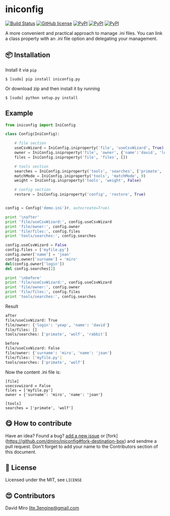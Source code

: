 # iniconfig

[![Build Status](https://travis-ci.org/dmiro/iniconfig.svg?branch=master)](https://travis-ci.org/dmiro/iniconfig)
[![GitHub license](https://img.shields.io/badge/license-MIT-blue.svg)](https://raw.githubusercontent.com/dmiro/iniconfig/master/LICENSE)
[![PyPI](https://img.shields.io/pypi/dm/iniconfig.py.svg?maxAge=2592000)](https://pypi.python.org/pypi/iniconfig.py/)
[![PyPI](https://img.shields.io/pypi/v/iniconfig.py.svg?maxAge=2592000)](https://pypi.python.org/pypi/iniconfig.py/)
[![PyPI](https://img.shields.io/badge/Python-2.6%20|%202.7%20|%203.2%20|%203.3%20|%203.4%20|%203.5-green.svg)](https://pypi.python.org/pypi/iniconfig.py/)

A more convenient and practical approach to manage .ini files. You can link a class property with an .ini file option and delegating your management.

:package: Installation
-----------------------

Install it via `pip`

`$ [sudo] pip install iniconfig.py`

Or download zip and then install it by running

`$ [sudo] python setup.py install`


Example
-------

```python
from iniconfig import IniConfig

class Config(IniConfig):

    # file section
    useCsvWizard = IniConfig.iniproperty('file', 'useCsvWizard', True)
    owner = IniConfig.iniproperty('file', 'owner', {'name':'david', 'login':'yeap'})
    files = IniConfig.iniproperty('file', 'files', [])

    # tools section
    searches = IniConfig.iniproperty('tools', 'searches', ['primate', 'wolf', 'rabbit'])
    matchMode = IniConfig.iniproperty('tools', 'matchMode', 0)
    weight = IniConfig.iniproperty('tools', 'weight', False)

    # config section
    restore = IniConfig.iniproperty('config', 'restore', True)


config = Config('demo.ini')#, autocreate=True)

print '\nafter'
print 'file/useCsvWizard:', config.useCsvWizard
print 'file/owner:', config.owner
print 'file/files:', config.files
print 'tools/searches:', config.searches

config.useCsvWizard = False
config.files = ['myfile.py']
config.owner['name'] = 'joan'
config.owner['surname'] = 'miro'
del(config.owner['login'])
del config.searches[2]

print '\nbefore'
print 'file/useCsvWizard:', config.useCsvWizard
print 'file/owner:', config.owner
print 'file/files:', config.files
print 'tools/searches:', config.searches
```

Result

```bash
after
file/useCsvWizard: True
file/owner: {'login': 'yeap', 'name': 'david'}
file/files: []
tools/searches: ['primate', 'wolf', 'rabbit']

before
file/useCsvWizard: False
file/owner: {'surname': 'miro', 'name': 'joan'}
file/files: ['myfile.py']
tools/searches: ['primate', 'wolf']
```

Now the content .ini file is:

```text
[file]
usecsvwizard = False
files = ['myfile.py']
owner = {'surname': 'miro', 'name': 'joan'}

[tools]
searches = ['primate', 'wolf']
```

:yum: How to contribute
-----------------------

Have an idea? Found a bug? [add a new issue](https://github.com/dmiro/iniconfig/issues) or [fork] (https://github.com/dmiro/iniconfig#fork-destination-box) and sendme a pull request. Don't forget to add your name to the Contributors section of this document.

:scroll: License
----------------

Licensed under the MIT, see `LICENSE`

:heart_eyes: Contributors
--------------------------

David Miro <lite.3engine@gmail.com>

